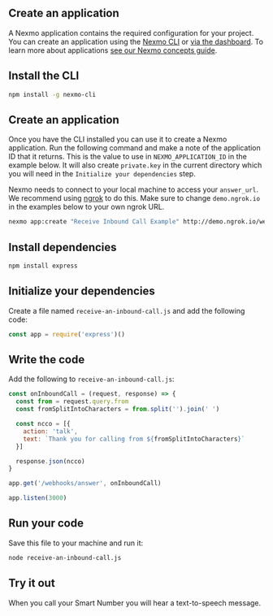 
## Create an application

A Nexmo application contains the required configuration for your project. You can create an application using the [Nexmo CLI](https://github.com/Nexmo/nexmo-cli) or [via the dashboard](https://dashboard.nexmo.com/voice/create-application). To learn more about applications [see our Nexmo concepts guide](https://developer.nexmo.com/concepts/guides/applications).

## Install the CLI
```bash
npm install -g nexmo-cli
```

## Create an application
Once you have the CLI installed you can use it to create a Nexmo application. Run the following command and make a note of the application ID that it returns. This is the value to use in `NEXMO_APPLICATION_ID` in the example below. It will also create `private.key` in the current directory which you will need in the `Initialize your dependencies` step.

Nexmo needs to connect to your local machine to access your `answer_url`. We recommend using [ngrok](https://www.nexmo.com/blog/2017/07/04/local-development-nexmo-ngrok-tunnel-dr/) to do this. Make sure to change `demo.ngrok.io` in the examples below to your own ngrok URL.

```bash
nexmo app:create "Receive Inbound Call Example" http://demo.ngrok.io/webhooks/answer http://demo.ngrok.io/webhooks/events --keyfile private.key
```

## Install dependencies
```bash
npm install express
```
## Initialize your dependencies
Create a file named `receive-an-inbound-call.js` and add the following code:

```javascript
const app = require('express')()
```

## Write the code
Add the following to `receive-an-inbound-call.js`:

```javascript
const onInboundCall = (request, response) => {
  const from = request.query.from
  const fromSplitIntoCharacters = from.split('').join(' ')

  const ncco = [{
    action: 'talk',
    text: `Thank you for calling from ${fromSplitIntoCharacters}`
  }]

  response.json(ncco)
}

app.get('/webhooks/answer', onInboundCall)

app.listen(3000)
```

## Run your code
Save this file to your machine and run it:

```bash
node receive-an-inbound-call.js
```

## Try it out

When you call your Smart Number you will hear a text-to-speech message.
